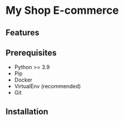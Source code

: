 # My Shop E-commerce
## Features
## Prerequisites
- Python >= 3.9
- Pip
- Docker
- VirtualEnv (recommended)
- Git
## Installation
